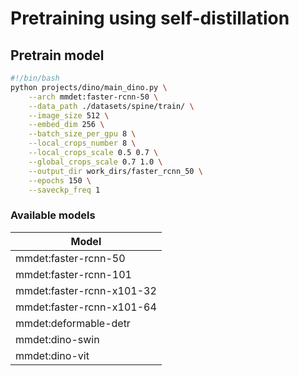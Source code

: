 # Pretraining using self-distillation

## Pretrain model

```bash
#!/bin/bash
python projects/dino/main_dino.py \
    --arch mmdet:faster-rcnn-50 \
    --data_path ./datasets/spine/train/ \
    --image_size 512 \
    --embed_dim 256 \
    --batch_size_per_gpu 8 \
    --local_crops_number 8 \
    --local_crops_scale 0.5 0.7 \
    --global_crops_scale 0.7 1.0 \
    --output_dir work_dirs/faster_rcnn_50 \
    --epochs 150 \
    --saveckp_freq 1
```

### Available models

| Model |
| --- |
| mmdet:faster-rcnn-50 |
| mmdet:faster-rcnn-101 |
| mmdet:faster-rcnn-x101-32 |
| mmdet:faster-rcnn-x101-64 |
| mmdet:deformable-detr |
| mmdet:dino-swin |
| mmdet:dino-vit |